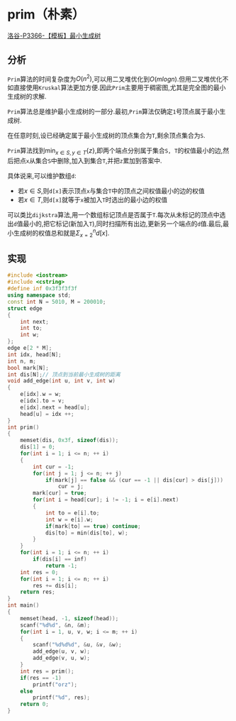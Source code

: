 # prim（朴素）

[洛谷-P3366-【模板】最小生成树](https://www.luogu.com.cn/problem/P3366)

## 分析

`Prim`算法的时间复杂度为$O(n^2)$,可以用二叉堆优化到$O(mlogn)$.但用二叉堆优化不如直接使用`Kruskal`算法更加方便.因此`Prim`主要用于稠密图,尤其是完全图的最小生成树的求解.

`Prim`算法总是维护最小生成树的一部分.最初,`Prim`算法仅确定`1`号顶点属于最小生成树.

在任意时刻,设已经确定属于最小生成树的顶点集合为`T`,剩余顶点集合为`S`.

`Prim`算法找到$\min _{x \in S, y \in T}\{z\}$,即两个端点分别属于集合`S, T`的权值最小的边,然后把点`x`从集合`S`中删除,加入到集合`T`,并把`z`累加到答案中.

具体说来,可以维护数组`d`:

- 若$x \in S$,则`d[x]`表示顶点`x`与集合`T`中的顶点之间权值最小的边的权值
- 若$x \in T$,则`d[x]`就等于`x`被加入`T`时选出的最小边的权值

可以类比`dijkstra`算法,用一个数组标记顶点是否属于`T`.每次从未标记的顶点中选出`d`值最小的,把它标记(新加入`T`),同时扫描所有出边,更新另一个端点的`d`值.最后,最小生成树的权值总和就是$\Sigma _{x=2}^nd[x]$.

## 实现

```cpp
#include <iostream>
#include <cstring>
#define inf 0x3f3f3f3f
using namespace std;
const int N = 5010, M = 200010;
struct edge
{
    int next;
    int to;
    int w;
};
edge e[2 * M];
int idx, head[N];
int n, m;
bool mark[N];
int dis[N];// 顶点到当前最小生成树的距离
void add_edge(int u, int v, int w)
{
    e[idx].w = w;
    e[idx].to = v;
    e[idx].next = head[u];
    head[u] = idx ++;
}
int prim()
{
    memset(dis, 0x3f, sizeof(dis));
    dis[1] = 0;
    for(int i = 1; i <= n; ++ i)
    {
        int cur = -1;
        for(int j = 1; j <= n; ++ j)
            if(mark[j] == false && (cur == -1 || dis[cur] > dis[j]))
                cur = j;
        mark[cur] = true;
        for(int i = head[cur]; i != -1; i = e[i].next)
        {
            int to = e[i].to;
            int w = e[i].w;
            if(mark[to] == true) continue;
            dis[to] = min(dis[to], w);
        }
    }
    for(int i = 1; i <= n; ++ i)
        if(dis[i] == inf)
            return -1;
    int res = 0;
    for(int i = 1; i <= n; ++ i)
        res += dis[i];
    return res;
}
int main()
{
    memset(head, -1, sizeof(head));
    scanf("%d%d", &n, &m);
    for(int i = 1, u, v, w; i <= m; ++ i)
    {
        scanf("%d%d%d", &u, &v, &w);
        add_edge(u, v, w);
        add_edge(v, u, w);
    }
    int res = prim();
    if(res == -1)
        printf("orz");
    else
        printf("%d", res);
    return 0;
}
```
